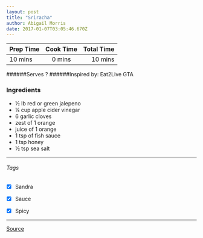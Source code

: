 ```yaml
---
layout: post
title: "Sriracha"
author: Abigail Morris
date: 2017-01-07T03:05:46.670Z
---
```


| Prep Time  | Cook Time    | Total Time  |
| ---------- |:------------:| -----------:|
| 10 mins    | 0 mins      | 10 mins     |


######Serves ?
######Inspired by: Eat2Live GTA

### Ingredients

* ½ lb red or green jalepeno
* ¼ cup apple cider vinegar
* 6 garlic cloves
* zest of 1 orange
* juice of 1 orange
* 1 tsp of fish sauce
* 1 tsp honey
* ½ tsp sea salt


---

###### Tags
- [x] Sandra
- [x] Sauce
- [x] Spicy


---

[Source](www.eat2livegta.com)

